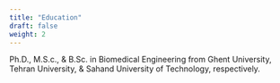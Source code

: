 ```yaml
---
title: "Education"
draft: false
weight: 2
---
```

Ph.D., M.S.c., & B.Sc. in Biomedical Engineering from Ghent University, Tehran University, & Sahand University of Technology, respectively.
